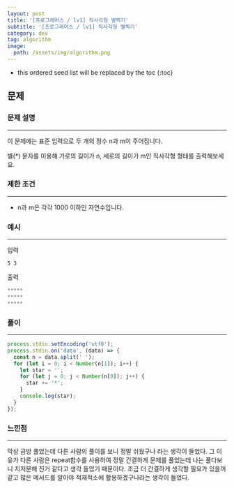 ```yaml
---
layout: post
title: '[프로그래머스 / lv1] 직사각형 별찍기'
subtitle: '[프로그래머스 / lv1] 직사각형 별찍기'
category: dev
tag: algorithm
image:
  path: /assets/img/algorithm.png
---
```


<!-- prettier-ignore -->
* this ordered seed list will be replaced by the toc
{:toc}

## 문제

### **문제 설명**

---

이 문제에는 표준 입력으로 두 개의 정수 n과 m이 주어집니다.

별(\*) 문자를 이용해 가로의 길이가 n, 세로의 길이가 m인 직사각형 형태를 출력해보세요.

### 제한 조건

---

- n과 m은 각각 1000 이하인 자연수입니다.

### 예시

---

입력

`5 3`

출력

```jsx
*****
*****
*****
```

### 풀이

---

```jsx
process.stdin.setEncoding('utf8');
process.stdin.on('data', (data) => {
  const n = data.split(' ');
  for (let i = 0; i < Number(n[1]); i++) {
    let star = '';
    for (let j = 0; j < Number(n[0]); j++) {
      star += '*';
    }
    console.log(star);
  }
});
```

### 느낀점

---

막상 금방 풀었는데 다른 사람의 풀이를 보니 정말 쉬웠구나 라는 생각이 들었다. 그 이유가 다른 사람은 repeat함수를 사용하여 정말 간결하게 문제를 풀었는데 나는 풀다보니 지저분해 진거 같다고 생각 들었기 때문이다. 조금 더 간결하게 생각할 필요가 있을꺼 같고 많은 메서드를 알아야 적재적소에 활용하겠구나라는 생각이 들었다.
